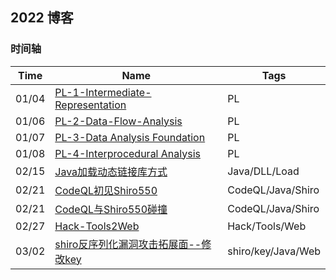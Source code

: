 ## 2022 博客



### 时间轴







| Time  | Name                                                         | Tags               |
| ----- | ------------------------------------------------------------ | ------------------ |
| 01/04 | [PL-1-Intermediate-Representation](../PL/Intermediate-Representation.md) | PL                 |
| 01/06 | [PL-2-Data-Flow-Analysis](../PL/Data-Flow-Analysis.md)       | PL                 |
| 01/07 | [PL-3-Data Analysis Foundation](../PL/Data-Analysis-Foundation.md) | PL                 |
| 01/08 | [PL-4-Interprocedural Analysis](../PL/Interprocedural-Analysis.md) | PL                 |
| 02/15 | [Java加载动态链接库方式](./Java加载动态链接库方式.md)        | Java/DLL/Load      |
| 02/21 | [CodeQL初见Shiro550](./CodeQL初见Shiro550.md)                | CodeQL/Java/Shiro  |
| 02/21 | [CodeQL与Shiro550碰撞](./CodeQL与Shiro550碰撞.md)            | CodeQL/Java/Shiro  |
| 02/27 | [Hack-Tools2Web](./Hack-Tools2Web.md)                        | Hack/Tools/Web     |
| 03/02 | [shiro反序列化漏洞攻击拓展面--修改key](./shiro反序列化漏洞攻击拓展面--修改key.md) | shiro/key/Java/Web |

